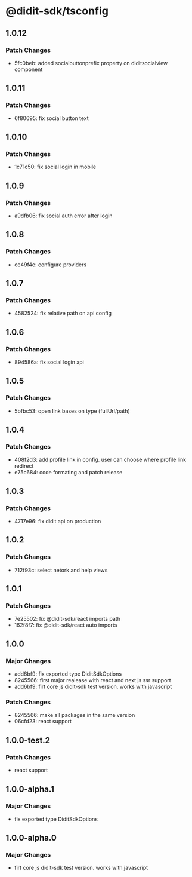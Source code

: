 # @didit-sdk/tsconfig

## 1.0.12

### Patch Changes

- 5fc0beb: added socialbuttonprefix property on diditsocialview component

## 1.0.11

### Patch Changes

- 6f80695: fix social button text

## 1.0.10

### Patch Changes

- 1c71c50: fix social login in mobile

## 1.0.9

### Patch Changes

- a9dfb06: fix social auth error after login

## 1.0.8

### Patch Changes

- ce49f4e: configure providers

## 1.0.7

### Patch Changes

- 4582524: fix relative path on api config

## 1.0.6

### Patch Changes

- 894586a: fix social login api

## 1.0.5

### Patch Changes

- 5bfbc53: open link bases on type (fullUrl/path)

## 1.0.4

### Patch Changes

- 408f2d3: add profile link in config. user can choose where profile link redirect
- e75c684: code formating and patch release

## 1.0.3

### Patch Changes

- 4717e96: fix didit api on production

## 1.0.2

### Patch Changes

- 712f93c: select netork and help views

## 1.0.1

### Patch Changes

- 7e25502: fix @didit-sdk/react imports path
- 162f8f7: fix @didit-sdk/react auto imports

## 1.0.0

### Major Changes

- add6bf9: fix exported type DiditSdkOptions
- 8245566: first major realease with react and next js ssr support
- add6bf9: firt core js didit-sdk test version. works with javascript

### Patch Changes

- 8245566: make all packages in the same version
- 06cfd23: react support

## 1.0.0-test.2

### Patch Changes

- react support

## 1.0.0-alpha.1

### Major Changes

- fix exported type DiditSdkOptions

## 1.0.0-alpha.0

### Major Changes

- firt core js didit-sdk test version. works with javascript
